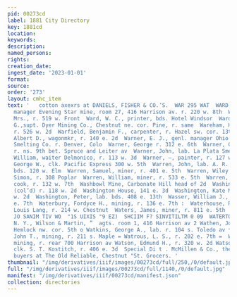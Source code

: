 ```yaml
---
pid: 00273cd
label: 1881 City Directory
key: 1881cd
location: 
keywords: 
description: 
named_persons: 
rights: 
creation_date: 
ingest_date: '2023-01-01'
format: 
source: 
order: '273'
layout: cmhc_item
text: '   cotton axexrs at DANIELS, FISHER & CO.’S.  WAR 295 WAT  WARD, WILLIAM S.,
  manager Evening Star mine, room 27, 416 Harrison av. r. 220 w. 8th  Ward, Wilmuth
  Mrs., r. 519 w. Front  Ward, W. C., printer, bds. Hotel Windsor  Warden, Theodore
  G.,supt. Dyer Mining Co., Chestnut ne. cor. Pine, r. same  Wareham, Henry, prospector,
  r. 526 w. 2d  Warfield, Benjamin F., carpenter, r. Hazel sw. cor. 13th  Warner,
  Albert D., wagonmkr, r. 140 e. 2d  Warner, E. J., genl. manager Ohio and Missouri
  Smelting Co. r. Denver, Colo  Warner, George r. 312 e. 6th  Warner, George, E.,
  r. ns. 9th bet. Spruce and Leiter av  Warner, John, lab. La Plata Smelter  Warner,
  William, waiter Delmonico, r. 113 w. 3d  Warner, —, painter, r. 127 w. 2d  Warren,
  George W., clk. Pacific Express 300 w. 5th  Warren, John, lab. A. R. Meyer & Co.,
  bds. 120 w. Elm  Warren, Samuel, miner, r. 401 e. 5th  Warren, Wiley J., with B.
  Simon, r. 308 Poplar  Warren, William, miner, r. 533 e. 5th  Warren, William, (col’d)
  cook, r. 132 w. 7th  Washbowl Mine, Carbonate Hill head of 2d  Washington, Curley,
  (col’d) r. 118 w. 2d  Washington House, 141 e. 3d  Washington, Kate Mrs., r. 137
  w. 2d  Washington, Peter, lab. bds. 408 e. 13th  Wasser, William J., miner, r. 800
  e. 7th  Waterbury, Fordyce H., mining, r. 136 e. 7th :  Waterhouse, R. J., porter
  Louis Lang, r. 214 w. Chestnut  Waters, James, miner, r. 811 e. 5th     UAENNOT
  JO SANIM TIV WO  "1S UIXIS "9 EZ)  SHCIIM F? SINVITILTM 0 09  WATERTOWN FIRE INSURANCE,
  N. Y., Wilson & Martin, ”  agts. room 1, 416 Harrison av 2 Wathen, Joseph F., r.
  Hemlock nw. cor. 5th o Watkins, George A., lab. r. 104 s. Toledo av *< Watkins,
  John T., mining, r. 211 s. Maple = Watrous, L. S., r. 202 e. 7th =  Watson, Arthur,
  mining, r. rear 700 Harrison av Watson, Edmund H., r. 320 w. 2d Watson, Henry W.,
  clk. S. T. Kostitch, r. 406 e. 3d  Special Di t . McMillen & Co., the ~ to large
  buyers at The Old Reliable, Chestnut "St. Grocers. '
thumbnail: "/img/derivatives/iiif/images/00273cd/full/250,/0/default.jpg"
full: "/img/derivatives/iiif/images/00273cd/full/1140,/0/default.jpg"
manifest: "/img/derivatives/iiif/00273cd/manifest.json"
collection: directories
---
```

